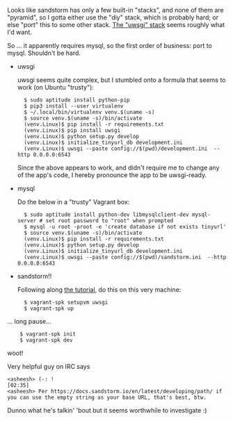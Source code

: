 Looks like sandstorm has only a few built-in "stacks", and none of
them are "pyramid", so I gotta either use the "diy" stack, which is
probably hard; or else "port" this to some other stack.
[The "uwsgi" stack](https://github.com/sandstorm-io/vagrant-spk/tree/master/stacks/uwsgi)
seems roughly what I'd want.

So ... it apparently requires mysql, so the first order of business:
port to mysql.  Shouldn't be hard.

* uwsgi

    uwsgi seems quite complex, but I stumbled onto a formula that seems to work (on Ubuntu "trusty"):

        $ sudo aptitude install python-pip
        $ pip3 install --user virtualenv
        $ ~/.local/bin/virtualenv venv.$(uname -s)
        $ source venv.$(uname -s)/bin/activate
        (venv.Linux)$ pip install -r requirements.txt
        (venv.Linux)$ pip install uwsgi
        (venv.Linux)$ python setup.py develop
        (venv.Linux)$ initialize_tinyurl_db development.ini
        (venv.Linux)$ uwsgi --paste config://$(pwd)/development.ini  --http 0.0.0.0:6543

    Since the above appears to work, and didn't require me to change any
    of the app's code, I hereby pronounce the app to be uwsgi-ready.

* mysql

    Do the below in a "trusty" Vagrant box:

        $ sudo aptitude install python-dev libmysqlclient-dev mysql-server # set root password to "root" when prompted
        $ mysql -u root -proot -e 'create database if not exists tinyurl'
        $ source venv.$(uname -s)/bin/activate
        (venv.Linux)$ pip install -r requirements.txt
        (venv.Linux)$ python setup.py develop
        (venv.Linux)$ initialize_tinyurl_db development.ini
        (venv.Linux)$ uwsgi --paste config://$(pwd)/sandstorm.ini  --http 0.0.0.0:6543

* sandstorm!!

    Following along
    [the tutorial](https://docs.sandstorm.io/en/latest/vagrant-spk/customizing/),
    do this on this very machine:

        $ vagrant-spk setupvm uwsgi
        $ vagrant-spk up
... long pause...

        $ vagrant-spk init
        $ vagrant-spk dev

woot!

Very helpful guy on IRC says

    <asheesh> (-: !                                                         [02:35]
    <asheesh> Per https://docs.sandstorm.io/en/latest/developing/path/ if you can use the empty string as your base URL, that's best, btw.

Dunno what he's talkin' 'bout but it seems worthwhile to investigate :)
